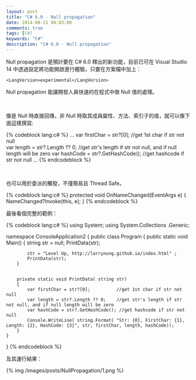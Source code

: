 ```yaml
---
layout: post
title: "C# 6.0 - Null propagation"
date: 2014-08-21 00:03:00
comments: true
tags: [C#]
keywords: "C#"
description: "C# 6.0 - Null propagation"
---
```


Null propagation 是預計要在 C# 6.0 釋出的新功能，目前已可在 Visual Studio 14 中透過設定將功能開啟進行體驗，只要在方案檔中加上：

<!-- More -->

    <LangVersion>experimental</LangVersion>

Null propagation 能讓開發人員快速的在程式中做 Null 值的處理。  

<br/>

像是 Null 時直接回傳，非 Null 時取其成員屬性、方法、索引子的值，就可以像下面這樣撰寫:  

{% codeblock lang:c# %}
...
var firstChar = str?[0];          //get 1st char if str not null            
var length = str?.Length ?? 0;    //get str's length if str not null, and if null length will be zero
var hashCode = str?.GetHashCode(); //get hashcode if str not null
...
{% endcodeblock %}

<br/>


也可以用於委派的觸發，不僅簡易且 Thread Safe。    

{% codeblock lang:c# %} 
protected void OnNameChanged(EventArgs e) 
{ 
    NameChanged?Invoke(this, e); 
} 
{% endcodeblock %} 
<br/>


最後看個完整的範例：  

{% codeblock lang:c# %}
using System;
using System.Collections .Generic;


namespace ConsoleApplication2
{
    public class Program
    {
        public static void Main()
        {
            string str = null;
            PrintData(str);

            str = "Level Up, http://larrynung.github.io/index.html" ;
            PrintData(str);
        }


        private static void PrintData( string str)
        {
            var firstChar = str?[0];          //get 1st char if str not null
            var length = str?.Length ?? 0;    //get str's length if str not null, and if null length will be zero
            var hashCode = str?.GetHashCode(); //get hashcode if str not null
            Console.WriteLine( string.Format( "Str: {0}, FirstChar: {1}, Length: {2}, HashCode: {3}", str, firstChar, length, hashCode));
        }
    }
}
{% endcodeblock %}


及其運行結果：  

{% img /images/posts/NullPropagation/1.png %}
